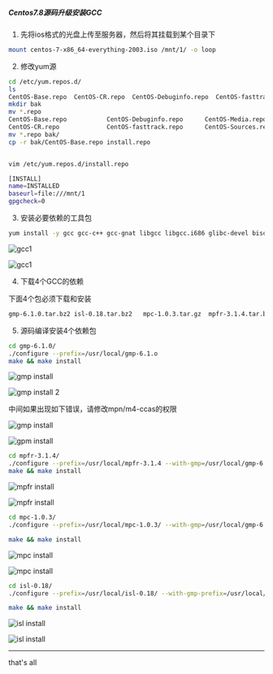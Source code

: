 ##### Centos7.8源码升级安装GCC

1. 先将ios格式的光盘上传至服务器，然后将其挂载到某个目录下

```bash
mount centos-7-x86_64-everything-2003.iso /mnt/1/ -o loop
```

2. 修改yum源

```bash
cd /etc/yum.repos.d/
ls
CentOS-Base.repo  CentOS-CR.repo  CentOS-Debuginfo.repo  CentOS-fasttrack.repo  CentOS-Media.repo  CentOS-Sources.repo  CentOS-Vault.repo  CentOS-x86_64-kernel.repo
mkdir bak
mv *.repo
CentOS-Base.repo           CentOS-Debuginfo.repo      CentOS-Media.repo          CentOS-Vault.repo          
CentOS-CR.repo             CentOS-fasttrack.repo      CentOS-Sources.repo        CentOS-x86_64-kernel.repo  
mv *.repo bak/
cp -r bak/CentOS-Base.repo install.repo


vim /etc/yum.repos.d/install.repo

[INSTALL]
name=INSTALLED
baseurl=file:///mnt/1
gpgcheck=0

```

3. 安装必要依赖的工具包

```bash
yum install -y gcc gcc-c++ gcc-gnat libgcc libgcc.i686 glibc-devel bison flex tesinfo build-essential zlib-devel
```

![gcc1](../imgs/gcc1.png)

![gcc1](../imgs/gcc2.png)

4. 下载4个GCC的依赖

下面4个包必须下载和安装

```bash
gmp-6.1.0.tar.bz2 isl-0.18.tar.bz2   mpc-1.0.3.tar.gz  mpfr-3.1.4.tar.bz2
```

5. 源码编译安装4个依赖包

```bash
cd gmp-6.1.0/
./configure --prefix=/usr/local/gmp-6.1.o
make && make install
```

![gmp install](../imgs/gcc3.png)

![gmp install 2](../imgs/gcc4.png)

中间如果出现如下错误，请修改mpn/m4-ccas的权限

![gmp install](../imgs/gcc5.png)

![gpm install](../imgs/gcc6.png)

```bash
cd mpfr-3.1.4/
./configure --prefix=/usr/local/mpfr-3.1.4 --with-gmp=/usr/local/gmp-6.1.0
make && make install
```

![mpfr install](../imgs/gcc7.png)

![mpfr install](../imgs/gcc8.png)

```bash
cd mpc-1.0.3/
./configure --prefix=/usr/local/mpc-1.0.3/ --with-gmp=/usr/local/gmp-6.1.0 --with-mpfr=/usr/local/mpfr-3.1.4

make && make install
```

![mpc install](../imgs/gcc9.png)

![mpc install](../imgs/gcc10.png)

```bash
cd isl-0.18/
./configure --prefix=/usr/local/isl-0.18/ --with-gmp-prefix=/usr/local/gmp-6.1.0

make && make install
```

![isl install](../imgs/gcc12.png)

![isl install](../imgs/gcc13.png)







---

that's all